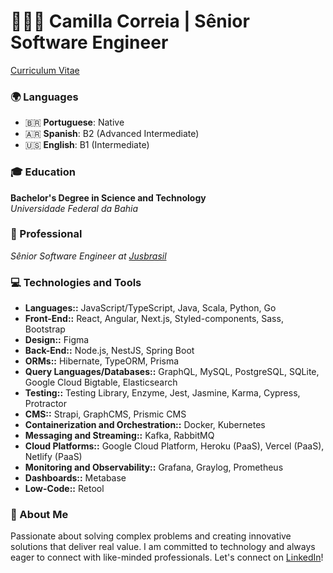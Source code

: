 # 👩🏽‍💻 Camilla Correia | Sênior Software Engineer

[Curriculum Vitae](https://camillacorreia.github.io/job-resume.github.io/)

### 🌍 Languages

- 🇧🇷 **Portuguese**: Native
- 🇦🇷 **Spanish**: B2 (Advanced Intermediate)
- 🇺🇸 **English**: B1 (Intermediate)

### 🎓 Education

**Bachelor's Degree in Science and Technology**  
_Universidade Federal da Bahia_

### 💼 Professional

_Sênior Software Engineer at [Jusbrasil](https://www.jusbrasil.com.br/)_

### 💻 Technologies and Tools

- **Languages::** JavaScript/TypeScript, Java, Scala, Python, Go
- **Front-End::** React, Angular, Next.js, Styled-components, Sass, Bootstrap
- **Design::** Figma
- **Back-End::** Node.js, NestJS, Spring Boot
- **ORMs::** Hibernate, TypeORM, Prisma
- **Query Languages/Databases::** GraphQL, MySQL, PostgreSQL, SQLite, Google Cloud Bigtable, Elasticsearch
- **Testing::** Testing Library, Enzyme, Jest, Jasmine, Karma, Cypress, Protractor
- **CMS::** Strapi, GraphCMS, Prismic CMS
- **Containerization and Orchestration::** Docker, Kubernetes
- **Messaging and Streaming::** Kafka, RabbitMQ
- **Cloud Platforms::** Google Cloud Platform, Heroku (PaaS), Vercel (PaaS), Netlify (PaaS)
- **Monitoring and Observability::** Grafana, Graylog, Prometheus
- **Dashboards::** Metabase
- **Low-Code::** Retool

### 🚀 About Me

Passionate about solving complex problems and creating innovative solutions that deliver real value. I am committed to technology and always eager to connect with like-minded professionals. Let's connect on [LinkedIn](https://www.linkedin.com/)!
